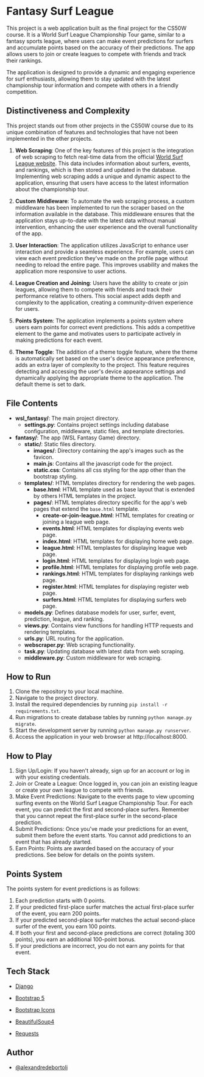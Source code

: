 # Fantasy Surf League

This project is a web application built as the final project for the CS50W course. It is a World Surf League Championship Tour game, similar to a fantasy sports league, where users can make event predictions for surfers and accumulate points based on the accuracy of their predictions. The app allows users to join or create leagues to compete with friends and track their rankings.

The application is designed to provide a dynamic and engaging experience for surf enthusiasts, allowing them to stay updated with the latest championship tour information and compete with others in a friendly competition.

## Distinctiveness and Complexity

This project stands out from other projects in the CS50W course due to its unique combination of features and technologies that have not been implemented in the other projects.

1. **Web Scraping**: One of the key features of this project is the integration of web scraping to fetch real-time data from the official [World Surf League website](https://www.worldsurfleague.com/). This data includes information about surfers, events, and rankings, which is then stored and updated in the database. Implementing web scraping adds a unique and dynamic aspect to the application, ensuring that users have access to the latest information about the championship tour.

2. **Custom Middleware**: To automate the web scraping process, a custom middleware has been implemented to run the scraper based on the information available in the database. This middleware ensures that the application stays up-to-date with the latest data without manual intervention, enhancing the user experience and the overall functionality of the app.

3. **User Interaction**: The application utilizes JavaScript to enhance user interaction and provide a seamless experience. For example, users can view each event prediction they've made on the profile page without needing to reload the entire page. This improves usability and makes the application more responsive to user actions.

4. **League Creation and Joining**: Users have the ability to create or join leagues, allowing them to compete with friends and track their performance relative to others. This social aspect adds depth and complexity to the application, creating a community-driven experience for users.

5. **Points System**: The application implements a points system where users earn points for correct event predictions. This adds a competitive element to the game and motivates users to participate actively in making predictions for each event.

6. **Theme Toggle**: The addition of a theme toggle feature, where the theme is automatically set based on the user's device appearance preference, adds an extra layer of complexity to the project. This feature requires detecting and accessing the user's device appearance settings and dynamically applying the appropriate theme to the application. The default theme is set to dark.

## File Contents

- **wsl_fantasy/**: The main project directory.
  - **settings.py**: Contains project settings including database configuration, middleware, static files, and template directories.
- **fantasy/**: The app (WSL Fantasy Game) directory.
  - **static/**: Static files directory.
    - **images/**: Directory containing the app's images such as the favicon.
    - **main.js**: Contains all the javascript code for the project.
    - **static.css**: Contains all css styling for the app other than the bootstrap styling.
  - **templates/**: HTML templates directory for rendering the web pages.
    - **base.html**: HTML template used as base layout that is extended by others HTML templates in the project.
    - **pages/**: HTML templates directory specific for the app's web pages that extend the `base.html` template.
      - **create-or-join-league.html**: HTML templates for creating or joining a league web page.
      - **events.html**: HTML templates for displaying events web page.
      - **index.html**: HTML templates for displaying home web page.
      - **league.html**: HTML templastes for displaying league web page.
      - **login.html**: HTML templates for displaying login web page.
      - **profile.html**: HTML templates for displaying profile web page.
      - **rankings.html**: HTML templates for displaying rankings web page.
      - **register.html**: HTML templates for displaying register web page.
      - **surfers.html**: HTML templates for displaying surfers web page.
  - **models.py**: Defines database models for user, surfer, event, prediction, league, and ranking.
  - **views.py**: Contains view functions for handling HTTP requests and rendering templates.
  - **urls.py**: URL routing for the application.
  - **webscraper.py**: Web scraping functionality.
  - **task.py**: Updating database with latest data from web scraping.
  - **middleware.py**: Custom middleware for web scraping.

## How to Run

1. Clone the repository to your local machine.
2. Navigate to the project directory.
3. Install the required dependencies by running `pip install -r requirements.txt`.
4. Run migrations to create database tables by running `python manage.py migrate`.
5. Start the development server by running `python manage.py runserver`.
6. Access the application in your web browser at http://localhost:8000.

## How to Play

1. Sign Up/Login: If you haven't already, sign up for an account or log in with your existing credentials.
2. Join or Create a League: Once logged in, you can join an existing league or create your own league to compete with friends.
3. Make Event Predictions: Navigate to the events page to view upcoming surfing events on the World Surf League Championship Tour. For each event, you can predict the first and second-place surfers. Remember that you cannot repeat the first-place surfer in the second-place prediction.
4. Submit Predictions: Once you've made your predictions for an event, submit them before the event starts. You cannot add predictions to an event that has already started.
5. Earn Points: Points are awarded based on the accuracy of your predictions. See below for details on the points system.

## Points System

The points system for event predictions is as follows:

1. Each prediction starts with 0 points.
2. If your predicted first-place surfer matches the actual first-place surfer of the event, you earn 200 points.
3. If your predicted second-place surfer matches the actual second-place surfer of the event, you earn 100 points.
4. If both your first and second-place predictions are correct (totaling 300 points), you earn an additional 100-point bonus.
5. If your predictions are incorrect, you do not earn any points for that event.

## Tech Stack

- [Django](https://www.djangoproject.com/)

- [Bootstrap 5](https://getbootstrap.com/docs/5.3/getting-started/introduction/)

- [Bootstrap Icons](https://icons.getbootstrap.com/#install)

- [BeautifulSoup4](https://pypi.org/project/beautifulsoup4/)

- [Requests](https://pypi.org/project/requests/)

## Author

- [@alexandredebortoli](https://www.github.com/alexandredebortoli)
